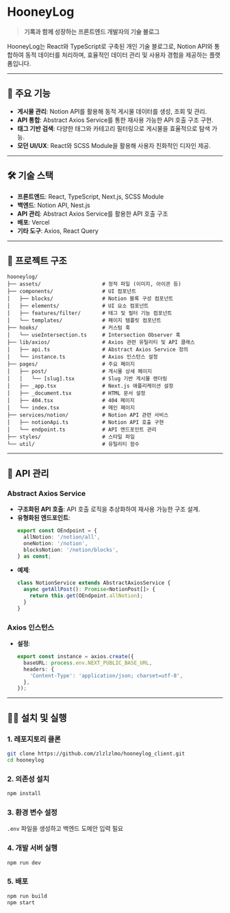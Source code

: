 # HooneyLog

> **기록과 함께 성장하는 프론트엔드 개발자의 기술 블로그**

HooneyLog는 React와 TypeScript로 구축된 개인 기술 블로그로, Notion API와 통합하여 동적 데이터를 처리하며, 효율적인 데이터 관리 및 사용자 경험을 제공하는 플랫폼입니다.

---

## 📌 **주요 기능**

- **게시물 관리**: Notion API를 활용해 동적 게시물 데이터를 생성, 조회 및 관리.
- **API 통합**: Abstract Axios Service를 통한 재사용 가능한 API 호출 구조 구현.
- **태그 기반 검색**: 다양한 태그와 카테고리 필터링으로 게시물을 효율적으로 탐색 가능.
- **모던 UI/UX**: React와 SCSS Module을 활용해 사용자 친화적인 디자인 제공.

---

## 🛠 **기술 스택**

- **프론트엔드**: React, TypeScript, Next.js, SCSS Module
- **백엔드**: Notion API, Nest.js
- **API 관리**: Abstract Axios Service를 활용한 API 호출 구조
- **배포**: Vercel
- **기타 도구**: Axios, React Query

---

## 📂 **프로젝트 구조**

```
hooneylog/
├── assets/                    # 정적 파일 (이미지, 아이콘 등)
├── components/                # UI 컴포넌트
│   ├── blocks/                # Notion 블록 구성 컴포넌트
│   ├── elements/              # UI 요소 컴포넌트
│   ├── features/filter/       # 태그 및 필터 기능 컴포넌트
│   └── templates/             # 페이지 템플릿 컴포넌트
├── hooks/                     # 커스텀 훅
│   └── useIntersection.ts     # Intersection Observer 훅
├── lib/axios/                 # Axios 관련 유틸리티 및 API 클래스
│   ├── api.ts                 # Abstract Axios Service 정의
│   └── instance.ts            # Axios 인스턴스 설정
├── pages/                     # 주요 페이지
│   ├── post/                  # 게시물 상세 페이지
│   │   └── [slug].tsx         # Slug 기반 게시물 렌더링
│   ├── _app.tsx               # Next.js 애플리케이션 설정
│   ├── _document.tsx          # HTML 문서 설정
│   ├── 404.tsx                # 404 페이지
│   └── index.tsx              # 메인 페이지
├── services/notion/           # Notion API 관련 서비스
│   ├── notionApi.ts           # Notion API 호출 구현
│   └── endpoint.ts            # API 엔드포인트 관리
├── styles/                    # 스타일 파일
└── util/                      # 유틸리티 함수
```

---

## 🔗 **API 관리**

### **Abstract Axios Service**

- **구조화된 API 호출**: API 호출 로직을 추상화하여 재사용 가능한 구조 설계.
- **유형화된 엔드포인트**:
  ```typescript
  export const OEndpoint = {
    allNotion: '/notion/all',
    oneNotion: '/notion',
    blocksNotion: '/notion/blocks',
  } as const;
  ```
- **예제**:
  ```typescript
  class NotionService extends AbstractAxiosService {
    async getAllPost(): Promise<NotionPost[]> {
      return this.get(OEndpoint.allNotion);
    }
  }
  ```

### **Axios 인스턴스**
- **설정**:
  ```typescript
  export const instance = axios.create({
    baseURL: process.env.NEXT_PUBLIC_BASE_URL,
    headers: {
      'Content-Type': 'application/json; charset=utf-8',
    },
  });
  ```

---

## 🧑‍💻 **설치 및 실행**

### 1. 레포지토리 클론

```bash
git clone https://github.com/zlzlzlmo/hooneylog_client.git
cd hooneylog
```

### 2. 의존성 설치

```bash
npm install
```

### 3. 환경 변수 설정

`.env` 파일을 생성하고 백엔드 도메안 입력 필요

### 4. 개발 서버 실행

```bash
npm run dev
```

### 5. 배포

```bash
npm run build
npm start
```
